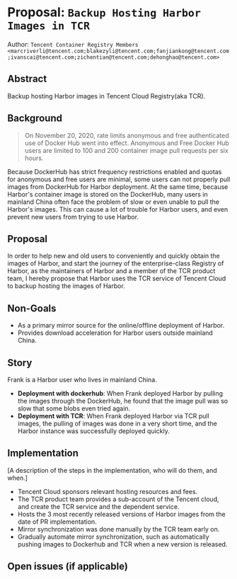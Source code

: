 # Proposal: `Backup Hosting Harbor Images in TCR`

Author: `Tencent Container Registry Members <marcriverli@tencent.com;blakezyli@tencent.com;fanjiankong@tencent.com;ivanscai@tencent.com;zichentian@tencent.com;dehonghao@tencent.com>`

## Abstract

Backup hosting Harbor images in Tencent Cloud Registry(aka TCR).

## Background

> On November 20, 2020, rate limits anonymous and free authenticated use of Docker Hub went into effect. Anonymous and Free Docker Hub users are limited to 100 and 200 container image pull requests per six hours.

Because DockerHub has strict frequency restrictions enabled and quotas for anonymous and free users are minimal, some users can not properly pull images from DockerHub for Harbor deployment. At the same time, because Harbor's container image is stored on the DockerHub, many users in mainland China often face the problem of slow or even unable to pull the Harbor's images. This can cause a lot of trouble for Harbor users, and even prevent new users from trying to use Harbor.

## Proposal

In order to help new and old users to conveniently and quickly obtain the images of Harbor, and start the journey of the enterprise-class Registry of Harbor, as the maintainers of Harbor and a member of the TCR product team, I hereby propose that Harbor uses the TCR service of Tencent Cloud to backup hosting the images of Harbor.

## Non-Goals

- As a primary mirror source for the online/offline deployment of Harbor.
- Provides download acceleration for Harbor users outside mainland China.

## Story
Frank is a Harbor user who lives in mainland China.
- **Deployment with dockerhub**: When Frank deployed Harbor by pulling the images through the DockerHub, he found that the image pull was so slow that some blobs even tried again.
- **Deployment with TCR**: When Frank deployed Harbor via TCR pull images, the pulling of images was done in a very short time, and the Harbor instance was successfully deployed quickly.

## Implementation

[A description of the steps in the implementation, who will do them, and when.]

- Tencent Cloud sponsors relevant hosting resources and fees.
- The TCR product team provides a sub-account of the Tencent cloud, and create the TCR service and the dependent service.
- Hosts the 3 most recently released versions of Harbor images from the date of PR implementation.
- Mirror synchronization was done manually by the TCR team early on.
- Gradually automate mirror synchronization, such as automatically pushing images to Dockerhub and TCR when a new version is released.

## Open issues (if applicable)
